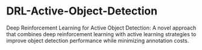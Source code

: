 # DRL-Active-Object-Detection
Deep Reinforcement Learning for Active Object Detection: A novel approach that combines deep reinforcement learning with active learning strategies to improve object detection performance while minimizing annotation costs.
